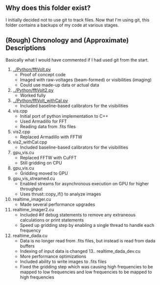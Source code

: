 ## Why does this folder exist?
I initially decided not to use git to track files. Now that I'm using git, this folder contains a backups of my code at various stages.

## (Rough) Chronology and (Approximate) Descriptions
Basically what I would have commented if I had used git from the start.

1. [../Python/fftVolt.py ](https://github.com/devincody/DSAimager/blob/master/Python/fftVolt.py)
    * Proof of concept code
    * Imaged with raw-voltages (beam-formed) or visibilities (imaging)
    * Could use made-up data or actual data
2. [../Python/fftVolt2.py](https://github.com/devincody/DSAimager/blob/master/Python/fftVolt2.py)
    * Worked fully
3. [../Python/fftVolt_withCal.py](https://github.com/devincody/DSAimager/blob/master/Python/fftVolt_withCal.py)
    * Included baseline-based calibrators for the visibilities
4. vis.cpp
    * Initial port of python implementation to C++
    * Used Armadillo for FFT
    * Reading data from .fits files
5. vis2.cpp
    * Replaced Armadillo with FFTW
6. vis2_withCal.cpp
    * Included baseline-based calibrators for the visibilities
7. gpu_vis.cu
    * Replaced FFTW with CuFFT
    * Still gridding on CPU
8. gpu_vis.cu
    * Gridding moved to GPU
9. gpu_vis_streamed.cu
    * Enabled streams for asynchronous execution on GPU for higher throughput
    * Uses thrust::copy_if() to analyze images
10. realtime_imager.cu
    * Made several performance upgrades
11. realtime_imager2.cu
    * Included #if debug statements to remove any extraneous calculations or print statements
    * Speed up gridding step by enabling a single thread to handle each frequency
12. realtime_dada.cu
    * Data is no longer read from .fits files, but instead is read from dada buffers
    * Indexing of input data is changed
13.. realtime_dada_dev.cu
    * More performance optimizations
    * Included ability to write images to .fits files
    * Fixed the gridding step which was causing high frequencies to be mapped to low frequencies and low frequencies to be mapped to high frequencies
  
